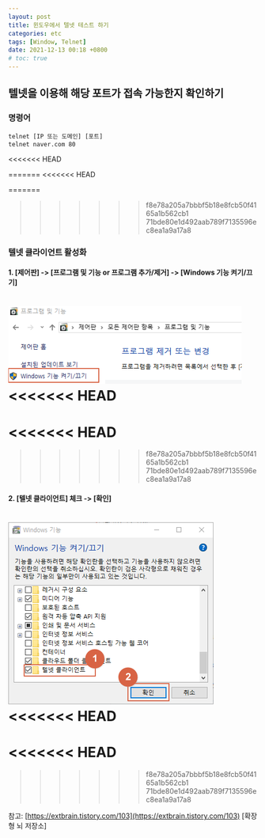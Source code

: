 ```yaml
---
layout: post
title: 윈도우에서 텔넷 테스트 하기
categories: etc
tags: [Window, Telnet]
date: 2021-12-13 00:18 +0800
# toc: true
---
```


## 텔넷을 이용해 해당 포트가 접속 가능한지 확인하기

### 명령어

    telnet [IP 또는 도메인] [포트]
    telnet naver.com 80

<<<<<<< HEAD
<br>

=======
<<<<<<< HEAD
<br>

=======
>>>>>>> f8e78a205a7bbbf5b18e8fcb50f4165a1b562cb1
>>>>>>> 71bde80e1d492aab789f7135596ec8ea1a9a17a8
### 텔넷 클라이언트 활성화

#### 1. [제어판] -> [프로그램 및 기능 or 프로그램 추가/제거] -> [Windows 기능 켜기/끄기]

![](/assets/img/99A4663B5BFDF6F921.png)
<<<<<<< HEAD
<br>
=======
<<<<<<< HEAD
<br>
=======
>>>>>>> f8e78a205a7bbbf5b18e8fcb50f4165a1b562cb1
>>>>>>> 71bde80e1d492aab789f7135596ec8ea1a9a17a8

#### 2. [텔넷 클라이언트] 체크 -> [확인]

![](/assets/img/99DD983E5BFDF72E24.png)
<<<<<<< HEAD
<br>
=======
<<<<<<< HEAD
<br>
=======
>>>>>>> f8e78a205a7bbbf5b18e8fcb50f4165a1b562cb1
>>>>>>> 71bde80e1d492aab789f7135596ec8ea1a9a17a8

참고: [https://extbrain.tistory.com/103](https://extbrain.tistory.com/103) [확장형 뇌 저장소]
